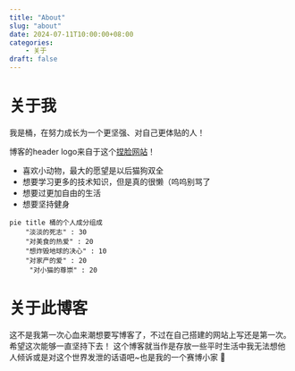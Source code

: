 ```yaml
---
title: "About"
slug: "about"
date: 2024-07-11T10:00:00+08:00
categories: 
    - 关于
draft: false
---
```


# 关于我

我是桶，在努力成长为一个更坚强、对自己更体贴的人！

博客的header logo来自于这个[捏脸网站](https://www.neka.cc/composer/11809)！

* 喜欢小动物，最大的愿望是以后猫狗双全
* 想要学习更多的技术知识，但是真的很懒（呜呜别骂了
* 想要过更加自由的生活
* 想要坚持健身
```mermaid
pie title 桶的个人成分组成
    "淡淡的死志" : 30
    "对美食的热爱" : 20
    "想炸毁地球的决心" : 10
    "对家产的爱" : 20
     "对小猫的尊崇" : 20
```



# 关于此博客

这不是我第一次心血来潮想要写博客了，不过在自己搭建的网站上写还是第一次。希望这次能够一直坚持下去！
这个博客就当作是存放一些平时生活中我无法想他人倾诉或是对这个世界发泄的话语吧~也是我的一个赛博小家 :wave:
